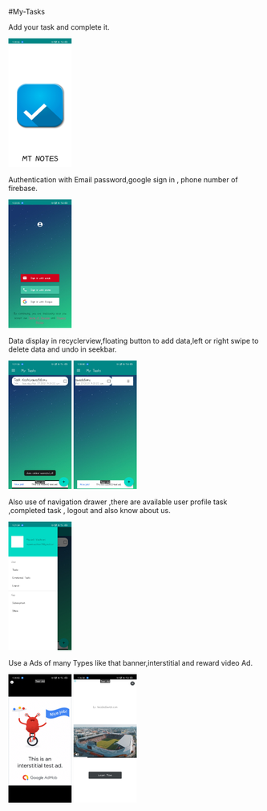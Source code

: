 #My-Tasks

Add your task and complete it.

<img src="https://github.com/kathiyawadi6oru/My-Task/blob/master/app/src/My%20Tasks/splash%20screen.jpg" width="126" height="256" title="Splash Screen">

Authentication with Email password,google sign in , phone number of firebase.

<img src="https://github.com/kathiyawadi6oru/My-Task/blob/master/app/src/My%20Tasks/login%20with.jpg" width="126" height="256" title="Login Option">

Data display in recyclerview,floating button to add data,left or right swipe to delete data and undo in seekbar.

<img src="https://github.com/kathiyawadi6oru/My-Task/blob/master/app/src/My%20Tasks/main%20activity.jpg" width="126" height="256" title="Home Screen">


<img src="https://github.com/kathiyawadi6oru/My-Task/blob/master/app/src/My%20Tasks/swipe%20to%20delete.jpg" width="126" height="256" title="Swipe to delete">

Also use of navigation drawer ,there are available user profile task ,completed task , logout and also know about us.

<img src="https://github.com/kathiyawadi6oru/My-Task/blob/master/app/src/My%20Tasks/navigation%20drawer.jpg" width="126" height="256" title="Home Screen">

Use a Ads of many Types like that banner,interstitial and reward video Ad.

<img src="https://github.com/kathiyawadi6oru/My-Task/blob/master/app/src/My%20Tasks/interstitial%20ad.jpg" width="126" height="256" title="Inertitial Ad">

<img src="https://github.com/kathiyawadi6oru/My-Task/blob/master/app/src/My%20Tasks/reward%20video%20ad.jpg" width="126" height="256" title="Reward video Ad">
